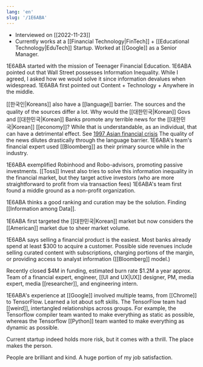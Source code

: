 ```yaml
---
lang: 'en'
slug: '/1E6ABA'
---
```


- Interviewed on [[2022-11-23]]
- Currently works at a [[Financial Technology|FinTech]] + [[Educational Technology|EduTech]] Startup. Worked at [[Google]] as a Senior Manager.

1E6ABA started with the mission of Teenager Financial Education.
1E6ABA pointed out that Wall Street possesses Information Inequality.
While I agreed, I asked how we would solve it since information devalues when widespread.
1E6ABA first pointed out Content + Technology + Anywhere in the middle.

[[한국인|Koreans]] also have a [[language]] barrier.
The sources and the quality of the sources differ a lot.
Why would the [[대한민국|Korean]] Govs and [[대한민국|Korean]] Banks promote any terrible news for the [[대한민국|Korean]] [[economy]]?
While that is understandable, as an individual, that can have a detrimental effect.
See [1997 Asian financial crisis](https://en.wikipedia.org/wiki/1997_Asian_financial_crisis)
The quality of the news dilutes drastically through the language barrier.
1E6ABA's team's financial expert used [[Bloomberg]] as their primary source while in the industry.

1E6ABA exemplified Robinhood and Robo-advisors, promoting passive investments.
[[Toss]] Invest also tries to solve this information inequality in the financial market, but they target active investors (who are more straightforward to profit from via transaction fees)
1E6ABA's team first found a middle ground as a non-profit organization.

1E6ABA thinks a good ranking and curation may be the solution.
Finding [[Information among Data]].

1E6ABA first targeted the [[대한민국|Korean]] market but now considers the [[American]] market due to sheer market volume.

1E6ABA says selling a financial product is the easiest.
Most banks already spend at least $300 to acquire a customer.
Possible side revenues include selling curated content with subscriptions, charging portions of the margin, or providing access to analyst information ([[Bloomberg]] model.)

Recently closed $4M in funding, estimated burn rate $1.2M a year approx.
Team of a financial expert, engineer, [[UI and UX|UX]] designer, PM, media expert, media [[researcher]], and engineering intern.

1E6ABA's experience at [[Google]] involved multiple teams, from [[Chrome]] to TensorFlow.
Learned a lot about soft skills.
The TensorFlow team had [[weird]], intertangled relationships across groups.
For example, the Tensorflow compiler team wanted to make everything as static as possible, whereas the Tensorflow [[Python]] team wanted to make everything as dynamic as possible.

Current startup indeed holds more risk, but it comes with a thrill.
The place makes the person.



<Callout type="info" title="I love my job because..." icon="💙">
People are brilliant and kind.
A huge portion of my job satisfaction.
</Callout>
